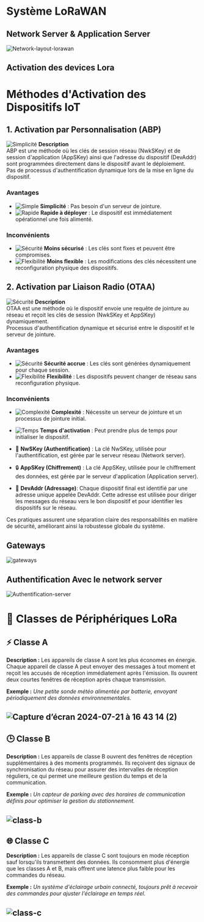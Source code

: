 # Système LoRaWAN

 ## Network Server & Application Server

![Network-layout-lorawan](https://github.com/user-attachments/assets/49622f33-e5a9-474d-bd4f-a1b303eb0aae)

## Activation des devices Lora

# Méthodes d'Activation des Dispositifs IoT

## 1. Activation par Personnalisation (ABP)
![Simplicité](https://img.icons8.com/emoji/48/000000/green-circle-emoji.png) **Description**  
ABP est une méthode où les clés de session réseau (NwkSKey) et de session d'application (AppSKey) ainsi que l'adresse du dispositif (DevAddr) sont programmées directement dans le dispositif avant le déploiement.  
Pas de processus d'authentification dynamique lors de la mise en ligne du dispositif.

### Avantages
- ![Simple](https://img.icons8.com/emoji/48/000000/check-mark-button.png) **Simplicité** : Pas besoin d'un serveur de jointure.
- ![Rapide](https://img.icons8.com/emoji/48/000000/fast-forward-button.png) **Rapide à déployer** : Le dispositif est immédiatement opérationnel une fois alimenté.

### Inconvénients
- ![Sécurité](https://img.icons8.com/emoji/48/000000/cross-mark-button.png) **Moins sécurisé** : Les clés sont fixes et peuvent être compromises.
- ![Flexibilité](https://img.icons8.com/emoji/48/000000/cross-mark-button.png) **Moins flexible** : Les modifications des clés nécessitent une reconfiguration physique des dispositifs.

## 2. Activation par Liaison Radio (OTAA)
![Sécurité](https://img.icons8.com/emoji/48/000000/lock-emoji.png) **Description**  
OTAA est une méthode où le dispositif envoie une requête de jointure au réseau et reçoit les clés de session (NwkSKey et AppSKey) dynamiquement.  
Processus d'authentification dynamique et sécurisé entre le dispositif et le serveur de jointure.

### Avantages
- ![Sécurité](https://img.icons8.com/emoji/48/000000/check-mark-button.png) **Sécurité accrue** : Les clés sont générées dynamiquement pour chaque session.
- ![Flexibilité](https://img.icons8.com/emoji/48/000000/check-mark-button.png) **Flexibilité** : Les dispositifs peuvent changer de réseau sans reconfiguration physique.

### Inconvénients
- ![Complexité](https://img.icons8.com/emoji/48/000000/cross-mark-button.png) **Complexité** : Nécessite un serveur de jointure et un processus de jointure initial.
- ![Temps](https://img.icons8.com/emoji/48/000000/hourglass-not-done.png) **Temps d'activation** : Peut prendre plus de temps pour initialiser le dispositif.


- 🔑 **NwSKey (Authentification)** : La clé NwSKey, utilisée pour l'authentification, est gérée par le serveur réseau (Network server).
- 🔒 **AppSKey (Chiffrement)** : La clé AppSKey, utilisée pour le chiffrement des données, est gérée par le serveur d'application (Application server).
- 📇 **DevAddr (Adressage)**: Chaque dispositif final est identifié par une adresse unique appelée DevAddr. Cette adresse est utilisée pour diriger les messages du réseau vers le bon dispositif et pour identifier les dispositifs sur le réseau.

Ces pratiques assurent une séparation claire des responsabilités en matière de sécurité, améliorant ainsi la robustesse globale du système.


 ## Gateways

 ![gateways](https://github.com/user-attachments/assets/04e61e72-e16d-43f7-9ceb-06b1ce2efeac)

 ## Authentification Avec le network server

 ![Authentification-server](https://github.com/user-attachments/assets/dfac128a-30ab-4e2d-8155-a33e0d0db84f)


 # 📶 Classes de Périphériques LoRa

## ⚡ Classe A
**Description :**
Les appareils de classe A sont les plus économes en énergie. Chaque appareil de classe A peut envoyer des messages à tout moment et reçoit les accusés de réception immédiatement après l'émission. Ils ouvrent deux courtes fenêtres de réception après chaque transmission.

**Exemple :**
*Une petite sonde météo alimentée par batterie, envoyant périodiquement des données environnementales.*

 ![Capture d’écran 2024-07-21 à 16 43 14 (2)](https://github.com/user-attachments/assets/47be90f5-61ea-48a6-8222-5a053f3bd748)
---

## 🕒 Classe B
**Description :**
Les appareils de classe B ouvrent des fenêtres de réception supplémentaires à des moments programmés. Ils reçoivent des signaux de synchronisation du réseau pour assurer des intervalles de réception réguliers, ce qui permet une meilleure gestion du temps et de la communication.

**Exemple :**
*Un capteur de parking avec des horaires de communication définis pour optimiser la gestion du stationnement.*

 ![class-b](https://github.com/user-attachments/assets/ecd88543-e412-473f-a12a-7074042aa703)
---

## 🌐 Classe C
**Description :**
Les appareils de classe C sont toujours en mode réception sauf lorsqu'ils transmettent des données. Ils consomment plus d'énergie que les classes A et B, mais offrent une latence plus faible pour les commandes du réseau.

**Exemple :**
*Un système d'éclairage urbain connecté, toujours prêt à recevoir des commandes pour ajuster l'éclairage en temps réel.*

 ![class-c](https://github.com/user-attachments/assets/c18b4380-a082-4bad-ac13-f5d5a051b829)
---


